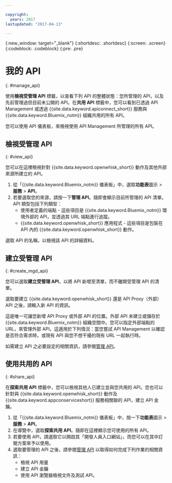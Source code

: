 ```yaml
---

copyright:
  years: 2017
lastupdated: "2017-04-13"

---
```



{:new_window: target="_blank"}
{:shortdesc: .shortdesc}
{:screen: .screen}
{:codeblock: .codeblock}
{:pre: .pre}

# 我的 API
{: #manage_api}

使用**檢視受管理 API** 標籤，以查看下列 API 的整體狀態：您所管理的 API，以及先前管理過但目前未公開的 API。在**共用 API** 標籤中，您可以看到已透過 API Management 或透過 {{site.data.keyword.apiconnect_short}} 服務與 {{site.data.keyword.Bluemix_notm}} 組織共用的所有 API。

您可以使用 API 儀表板，來檢視使用 API Management 所管理的所有 API。 

## 檢視受管理 API
{: #view_api}

您可以在這裡檢視針對 {{site.data.keyword.openwhisk_short}} 動作及其他外部來源所建立的 API。

1. 從「{{site.data.keyword.Bluemix_notm}} 儀表板」中，選取**功能表**圖示 > **服務** > **API**。
2. 若要選取您的來源，請按一下**管理 API**。隨即會顯示目前所管理的 API 清單。API 類型包括下列類型：
    * 使用者定義的端點 - 這些項目是 {{site.data.keyword.Bluemix_notm}} 環境外部的 API，並透過其 URL 端點進行追蹤。 
    * {{site.data.keyword.openwhisk_short}} 應用程式 - 這些項目是包裝在 API 內的 {{site.data.keyword.openwhisk_short}} 動作。

選取 API 的名稱，以檢視該 API 的詳細資料。

## 建立受管理 API
{: #create_mgd_api}

您可以選取**建立受管理 API**，以將 API 新增至清單，而不離開受管理 API 的清單。

選取要建立 {{site.data.keyword.openwhisk_short}} 還是 API Proxy（外部）API 之後，請輸入新 API 的資訊。  

這是唯一可讓您新增 API Proxy 或外部 API 的位置。外部 API 未建立或儲存於 {{site.data.keyword.Bluemix_notm}} 組織空間中。您可以指定外部端點的 URL，來管理外部 API。這適用於下列情況：當您嘗試 API Management 以確認是否符合需求時，或現有 API 與您不想干擾的現有 URL 一起執行時。 

如需建立 API 之必要設定的相關資訊，請參閱[管理 API](manage_apis.html)。

## 使用共用的 API
{: #share_api}

在**探索共用 API** 標籤中，您可以檢視其他人已建立並與您共用的 API。您也可以針對與 {{site.data.keyword.openwhisk_short}} 動作及 {{site.data.keyword.appconserviceshort}} 服務相關聯的 API，建立 API 金鑰。

1. 從「{{site.data.keyword.Bluemix_notm}} 儀表板」中，按一下**功能表**圖示 > **服務** > **API**。
2. 在導覽中，選取**探索共用 API**。隨即在這裡顯示您可使用的所有 API。
3. 若要使用 API，請選取它以開啟其「開發人員入口網站」，而您可以在其中訂閱方案來予以使用。 
4. 選取要管理的 API 之後，請參閱[管理 API](manage_apis.html) 以取得如何完成下列作業的相關資訊： 
    * 檢視 API 用量
    * 建立 API 金鑰
    * 使用 API 瀏覽器檢視文件及測試 API。
